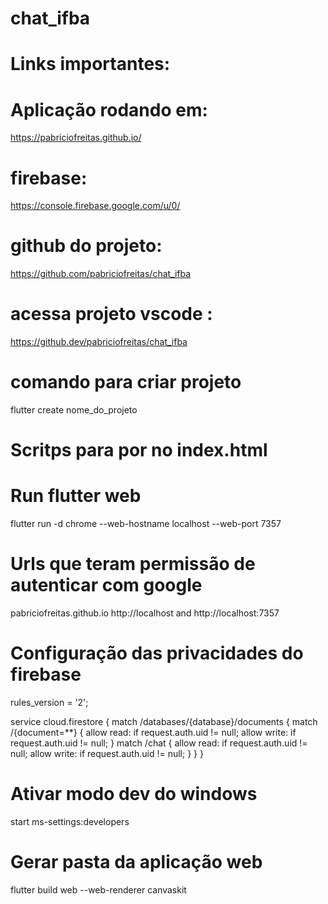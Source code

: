# chat_ifba

# Links importantes:

# Aplicação rodando em:

https://pabriciofreitas.github.io/

# firebase:

https://console.firebase.google.com/u/0/

# github do projeto:
https://github.com/pabriciofreitas/chat_ifba

# acessa projeto vscode :
https://github.dev/pabriciofreitas/chat_ifba
# comando para criar projeto 
flutter create nome_do_projeto
# Scritps para por no index.html

<meta name="google-signin-client_id" content="387890314717-7vja5rjtngihstn4ng264ec6agp6o68c.apps.googleusercontent.com">

<script>src="https://www.gstatic.com/firebasejs/9.22.0/firebase-app.js"</script>

<script>src="https://www.gstatic.com/firebasejs/9.22.0/firebase-auth.js"</script>

<script type="module">
  // Import the functions you need from the SDKs you need
  import { initializeApp } from "https://www.gstatic.com/firebasejs/10.6.0/firebase-app.js";
  import { getAnalytics } from "https://www.gstatic.com/firebasejs/10.6.0/firebase-analytics.js";
  // TODO: Add SDKs for Firebase products that you want to use
  // https://firebase.google.com/docs/web/setup#available-libraries

  // Your web app's Firebase configuration
  // For Firebase JS SDK v7.20.0 and later, measurementId is optional
  const firebaseConfig = {
    apiKey: "AIzaSyD9JnOUVnOVE-SzcUf-ycRsHWHMPvoHvMA",
    authDomain: "chat-ifba.firebaseapp.com",
    projectId: "chat-ifba",
    storageBucket: "chat-ifba.appspot.com",
    messagingSenderId: "387890314717",
    appId: "1:387890314717:web:af585fd9b82690f9e7ca34",
    measurementId: "G-JH3SGZ4JM0"
  };

  // Initialize Firebase
  const app = initializeApp(firebaseConfig);
  const analytics = getAnalytics(app);
</script>

# Run flutter web

flutter run -d chrome --web-hostname localhost --web-port 7357

# Urls que teram permissão de autenticar com google

pabriciofreitas.github.io
http://localhost and
http://localhost:7357

# Configuração das privacidades do firebase

rules_version = '2';

service cloud.firestore {
match /databases/{database}/documents {
match /{document=\*\*} {
allow read: if request.auth.uid != null;
allow write: if request.auth.uid != null;
}
match /chat {
allow read: if request.auth.uid != null;
allow write: if request.auth.uid != null;
}
}
}

# Ativar modo dev do windows

start ms-settings:developers

# Gerar pasta da aplicação web

flutter build web --web-renderer canvaskit

